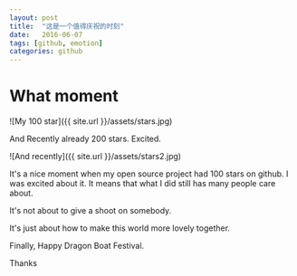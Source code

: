 ```yaml
---
layout: post
title:  "这是一个值得庆祝的时刻"
date:   2016-06-07
tags: [github, emotion]
categories: github
---
```


# What moment

![My 100 star]({{ site.url }}/assets/stars.jpg)

And Recently already 200 stars. Excited.

![And recently]({{ site.url }}/assets/stars2.jpg)

It's a nice moment when my open source project had 100 stars on github. I was excited about it. It means that what I did still has many people care about.

It's not about to give a shoot on somebody.

It's just about how to make this world more lovely together.

Finally, Happy Dragon Boat Festival.

Thanks



